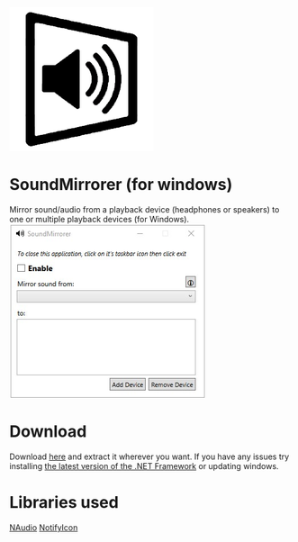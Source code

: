 ![alt text](https://github.com/cyberrex5/SoundMirrorer/blob/main/ico-256.png)
# SoundMirrorer (for windows)
Mirror sound/audio from a playback device (headphones or speakers) to one or multiple playback devices (for Windows).
![alt text](https://github.com/cyberrex5/SoundMirrorer/blob/main/screenshots/sc1.jpg)

# Download
Download [here](https://github.com/cyberrex5/SoundMirrorer/releases) and extract it wherever you want.
If you have any issues try installing [the latest version of the .NET Framework](https://dotnet.microsoft.com/download/dotnet-framework/thank-you/net48-web-installer) or updating windows.

# Libraries used
[NAudio](https://github.com/naudio/NAudio)
[NotifyIcon](https://github.com/hardcodet/wpf-notifyicon)
